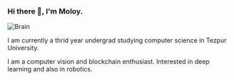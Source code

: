 ### Hi there 👋, I'm Moloy.

![Brain](writ-tech/0_JGwwC_d9DONC9KYL.png)

I am currently a thrid year undergrad studying computer science in Tezpur University.

I am a computer vision and blockchain enthusiast. Interested in deep learning and also in robotics.


<!--
**writ-tech/writ-tech** is a ✨ _special_ ✨ repository because its `README.md` (this file) appears on your GitHub profile.

Here are some ideas to get you started:

- 🔭 I’m currently working on computer vision and deep learning
- 🌱 I’m currently learning ethereum blockchain.
- 👯 I’m looking to collaborate on ...
- 🤔 I’m looking for help with ...
- 💬 Ask me about ...
- 📫 How to reach me: ...
- 😄 Pronouns: ...
- ⚡ Fun fact: ...
-->
